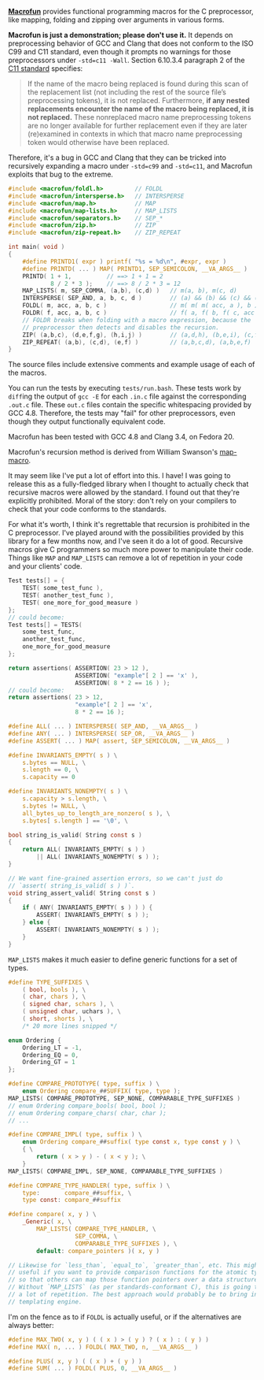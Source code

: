 
**[Macrofun](https://github.com/mcinglis/macrofun)** provides functional programming macros for the C preprocessor, like mapping, folding and zipping over arguments in various forms.

 **Macrofun is just a demonstration; please don't use it.** It depends on preprocessing behavior of GCC and Clang that does not conform to the ISO C99 and C11 standard, even though it prompts no warnings for those preprocessors under `-std=c11 -Wall`. Section 6.10.3.4 paragraph 2 of the [C11 standard](http://www.open-std.org/jtc1/sc22/wg14/www/docs/n1570.pdf) specifies:

> If the name of the macro being replaced is found during this scan of the replacement list (not including the rest of the source file’s preprocessing tokens), it is not replaced. Furthermore, **if any nested replacements encounter the name of the macro being replaced, it is not replaced.** These nonreplaced macro name preprocessing tokens are no longer available for further replacement even if they are later (re)examined in contexts in which that macro name preprocessing token would otherwise have been replaced.

Therefore, it's a bug in GCC and Clang that they can be tricked into recursively expanding a macro under `-std=c99` and `-std=c11`, and Macrofun exploits that bug to the extreme.

``` c
#include <macrofun/foldl.h>         // FOLDL
#include <macrofun/intersperse.h>   // INTERSPERSE
#include <macrofun/map.h>           // MAP
#include <macrofun/map-lists.h>     // MAP_LISTS
#include <macrofun/separators.h>    // SEP_*
#include <macrofun/zip.h>           // ZIP
#include <macrofun/zip-repeat.h>    // ZIP_REPEAT

int main( void )
{
    #define PRINTD1( expr ) printf( "%s = %d\n", #expr, expr )
    #define PRINTD( ... ) MAP( PRINTD1, SEP_SEMICOLON, __VA_ARGS__ )
    PRINTD( 1 + 1,          // ==> 1 + 1 = 2
            8 / 2 * 3 );    // ==> 8 / 2 * 3 = 12
    MAP_LISTS( m, SEP_COMMA, (a,b), (c,d) )   // m(a, b), m(c, d)
    INTERSPERSE( SEP_AND, a, b, c, d )        // (a) && (b) && (c) && (d)
    FOLDL( m, acc, a, b, c )                  // m( m( m( acc, a ), b ), c )
    FOLDR( f, acc, a, b, c )                  // f( a, f( b, f( c, acc ) ) )
    // FOLDR breaks when folding with a macro expression, because the
    // preprocessor then detects and disables the recursion.
    ZIP( (a,b,c), (d,e,f,g), (h,i,j) )        // (a,d,h), (b,e,i), (c,f,j)
    ZIP_REPEAT( (a,b), (c,d), (e,f) )         // (a,b,c,d), (a,b,e,f)
}
```

The source files include extensive comments and example usage of each of the macros.

You can run the tests by executing `tests/run.bash`. These tests work by `diff`ing the output of `gcc -E` for each `.in.c` file against the corresponding `.out.c` file. These `out.c` files contain the specific whitespacing provided by GCC 4.8. Therefore, the tests may "fail" for other preprocessors, even though they output functionally equivalent code.

Macrofun has been tested with GCC 4.8 and Clang 3.4, on Fedora 20.

Macrofun's recursion method is derived from William Swanson's [map-macro](https://github.com/swansontec/map-macro).

It may seem like I've put a lot of effort into this. I have! I was going to release this as a fully-fledged library when I thought to actually check that recursive macros were allowed by the standard. I found out that they're explicitly prohibited. Moral of the story: don't rely on your compilers to check that your code conforms to the standards.

For what it's worth, I think it's regrettable that recursion is prohibited in the C preprocessor. I've played around with the possibilities provided by this library for a few months now, and I've seen it do a lot of good. Recursive macros give C programmers so much more power to manipulate their code. Things like `MAP` and `MAP_LISTS` can remove a lot of repetition in your code and your clients' code.

``` c
Test tests[] = {
    TEST( some_test_func ),
    TEST( another_test_func ),
    TEST( one_more_for_good_measure )
};
// could become:
Test tests[] = TESTS(
    some_test_func,
    another_test_func,
    one_more_for_good_measure
};

return assertions( ASSERTION( 23 > 12 ),
                   ASSERTION( "example"[ 2 ] == 'x' ),
                   ASSERTION( 8 * 2 == 16 ) );
// could become:
return assertions( 23 > 12,
                   "example"[ 2 ] == 'x',
                   8 * 2 == 16 );
```

``` c
#define ALL( ... ) INTERSPERSE( SEP_AND, __VA_ARGS__ )
#define ANY( ... ) INTERSPERSE( SEP_OR, __VA_ARGS__ )
#define ASSERT( ... ) MAP( assert, SEP_SEMICOLON, __VA_ARGS__ )

#define INVARIANTS_EMPTY( s ) \
    s.bytes == NULL, \
    s.length == 0, \
    s.capacity == 0

#define INVARIANTS_NONEMPTY( s ) \
    s.capacity > s.length, \
    s.bytes != NULL, \
    all_bytes_up_to_length_are_nonzero( s ), \
    s.bytes[ s.length ] == '\0', \

bool string_is_valid( String const s )
{
    return ALL( INVARIANTS_EMPTY( s ) )
        || ALL( INVARIANTS_NONEMPTY( s ) );
}

// We want fine-grained assertion errors, so we can't just do
// `assert( string_is_valid( s ) )`.
void string_assert_valid( String const s )
{
    if ( ANY( INVARIANTS_EMPTY( s ) ) ) {
        ASSERT( INVARIANTS_EMPTY( s ) );
    } else {
        ASSERT( INVARIANTS_NONEMPTY( s ) );
    }
}
```

`MAP_LISTS` makes it much easier to define generic functions for a set of types.

``` c
#define TYPE_SUFFIXES \
    ( bool, bools ), \
    ( char, chars ), \
    ( signed char, schars ), \
    ( unsigned char, uchars ), \
    ( short, shorts ), \
    /* 20 more lines snipped */

enum Ordering {
    Ordering_LT = -1,
    Ordering_EQ = 0,
    Ordering_GT = 1
};

#define COMPARE_PROTOTYPE( type, suffix ) \
    enum Ordering compare_##SUFFIX( type, type );
MAP_LISTS( COMPARE_PROTOTYPE, SEP_NONE, COMPARABLE_TYPE_SUFFIXES )
// enum Ordering compare_bools( bool, bool );
// enum Ordering compare_chars( char, char );
// ...

#define COMPARE_IMPL( type, suffix ) \
    enum Ordering compare_##suffix( type const x, type const y ) \
    { \
        return ( x > y ) - ( x < y ); \
    }
MAP_LISTS( COMPARE_IMPL, SEP_NONE, COMPARABLE_TYPE_SUFFIXES )

#define COMPARE_TYPE_HANDLER( type, suffix ) \
    type:       compare_##suffix, \
    type const: compare_##suffix

#define compare( x, y ) \
    _Generic( x, \
        MAP_LISTS( COMPARE_TYPE_HANDLER, \
                   SEP_COMMA, \
                   COMPARABLE_TYPE_SUFFIXES ), \
        default: compare_pointers )( x, y )

// Likewise for `less_than`, `equal_to`, `greater_than`, etc. This might be
// useful if you want to provide comparison functions for the atomic types,
// so that others can map those function pointers over a data structure.
// Without `MAP_LISTS` (as per standards-conformant C), this is going to be
// a lot of repetition. The best approach would probably be to bring in a
// templating engine.
```

I'm on the fence as to if `FOLDL` is actually useful, or if the alternatives are always better:

``` c
#define MAX_TWO( x, y ) ( ( x ) > ( y ) ? ( x ) : ( y ) )
#define MAX( n, ... ) FOLDL( MAX_TWO, n, __VA_ARGS__ )

#define PLUS( x, y ) ( ( x ) + ( y ) )
#define SUM( ... ) FOLDL( PLUS, 0, __VA_ARGS__ )
```

